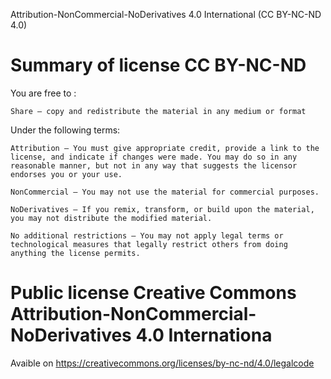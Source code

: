 Attribution-NonCommercial-NoDerivatives 4.0 International (CC BY-NC-ND 4.0)

# Summary of license CC BY-NC-ND

You are free to  :

    Share — copy and redistribute the material in any medium or format

Under the following terms:

    Attribution — You must give appropriate credit, provide a link to the license, and indicate if changes were made. You may do so in any reasonable manner, but not in any way that suggests the licensor endorses you or your use.

    NonCommercial — You may not use the material for commercial purposes.

    NoDerivatives — If you remix, transform, or build upon the material, you may not distribute the modified material.
    
    No additional restrictions — You may not apply legal terms or technological measures that legally restrict others from doing anything the license permits.
    
# Public license Creative Commons Attribution-NonCommercial-NoDerivatives 4.0 Internationa

Avaible on https://creativecommons.org/licenses/by-nc-nd/4.0/legalcode
